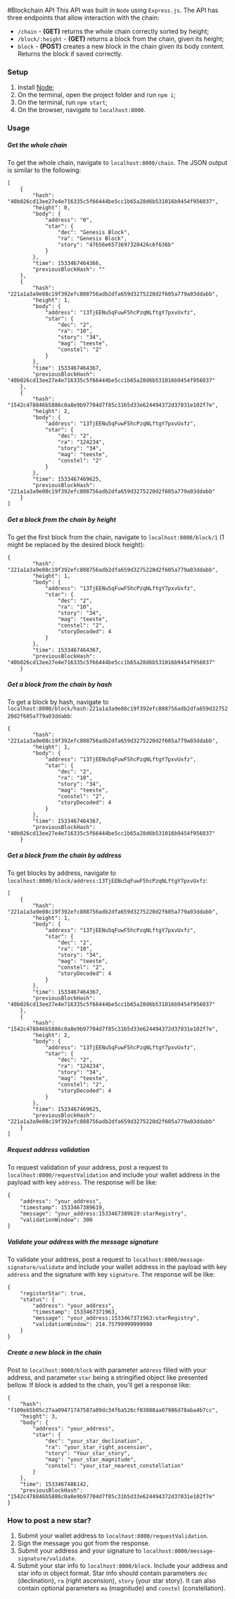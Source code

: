 #Blockchain API
This API was built in `Node` using `Express.js`. The API has three endpoints that allow interaction with the chain:

- `/chain` - **(GET)** returns the whole chain correctly sorted by height;
- `/block/:height` - **(GET)** returns a block from the chain, given its height;
- `block` - **(POST)** creates a new block in the chain given its body content. Returns the block if saved correctly.

### Setup
1. Install [Node](https://nodejs.org);
2. On the terminal, open the project folder and run `npm i`;
3. On the terminal, run `npm start`;
4. On the browser, navigate to `localhost:8000`.

### Usage
##### Get the whole chain
To get the whole chain, navigate to `localhost:8000/chain`. The JSON output is similar to the following:

```
[
    {
        "hash": "40b026cd13ee27e4e716335c5f66444be5cc1b65a28d6b531016b9454f956037",
        "height": 0,
        "body": {
            "address": "0",
            "star": {
                "dec": "Genesis Block",
                "ra": "Genesis Block",
                "story": "47656e6573697320426c6f636b"
            }
        },
        "time": 1533467464366,
        "previousBlockHash": ""
    },
    {
        "hash": "221a1a3a9e08c19f392efc808756adb2dfa659d3275220d2f605a779a03ddabb",
        "height": 1,
        "body": {
            "address": "13TjEENu5qFuwF5hcPzqNLftgY7pxvUxfz",
            "star": {
                "dec": "2",
                "ra": "10",
                "story": "34",
                "mag": "teeste",
                "constel": "2"
            }
        },
        "time": 1533467464367,
        "previousBlockHash": "40b026cd13ee27e4e716335c5f66444be5cc1b65a28d6b531016b9454f956037"
    },
    {
        "hash": "1542c478846b5886c0a8e9b97704d7f85c31b5d33e624494372d37031e102f7e",
        "height": 2,
        "body": {
            "address": "13TjEENu5qFuwF5hcPzqNLftgY7pxvUxfz",
            "star": {
                "dec": "2",
                "ra": "124234",
                "story": "34",
                "mag": "teeste",
                "constel": "2"
            }
        },
        "time": 1533467469625,
        "previousBlockHash": "221a1a3a9e08c19f392efc808756adb2dfa659d3275220d2f605a779a03ddabb"
    }
]
```

##### Get a block from the chain by height
To get the first block from the chain, navigate to `localhost:8000/block/1` (1 might be replaced by the desired block height):

```
{
        "hash": "221a1a3a9e08c19f392efc808756adb2dfa659d3275220d2f605a779a03ddabb",
        "height": 1,
        "body": {
            "address": "13TjEENu5qFuwF5hcPzqNLftgY7pxvUxfz",
            "star": {
                "dec": "2",
                "ra": "10",
                "story": "34",
                "mag": "teeste",
                "constel": "2",
                "storyDecoded": 4
            }
        },
        "time": 1533467464367,
        "previousBlockHash": "40b026cd13ee27e4e716335c5f66444be5cc1b65a28d6b531016b9454f956037"
    }
```

##### Get a block from the chain by hash
To get a block by hash, navigate to `localhost:8000/block/hash:221a1a3a9e08c19f392efc808756adb2dfa659d3275220d2f605a779a03ddabb`:

```
{
        "hash": "221a1a3a9e08c19f392efc808756adb2dfa659d3275220d2f605a779a03ddabb",
        "height": 1,
        "body": {
            "address": "13TjEENu5qFuwF5hcPzqNLftgY7pxvUxfz",
            "star": {
                "dec": "2",
                "ra": "10",
                "story": "34",
                "mag": "teeste",
                "constel": "2",
                "storyDecoded": 4
            }
        },
        "time": 1533467464367,
        "previousBlockHash": "40b026cd13ee27e4e716335c5f66444be5cc1b65a28d6b531016b9454f956037"
    }
```

##### Get a block from the chain by address
To get blocks by address, navigate to `localhost:8000/block/address:13TjEENu5qFuwF5hcPzqNLftgY7pxvUxfz`:

```
[
    {
        "hash": "221a1a3a9e08c19f392efc808756adb2dfa659d3275220d2f605a779a03ddabb",
        "height": 1,
        "body": {
            "address": "13TjEENu5qFuwF5hcPzqNLftgY7pxvUxfz",
            "star": {
                "dec": "2",
                "ra": "10",
                "story": "34",
                "mag": "teeste",
                "constel": "2",
                "storyDecoded": 4
            }
        },
        "time": 1533467464367,
        "previousBlockHash": "40b026cd13ee27e4e716335c5f66444be5cc1b65a28d6b531016b9454f956037"
    },
    {
        "hash": "1542c478846b5886c0a8e9b97704d7f85c31b5d33e624494372d37031e102f7e",
        "height": 2,
        "body": {
            "address": "13TjEENu5qFuwF5hcPzqNLftgY7pxvUxfz",
            "star": {
                "dec": "2",
                "ra": "124234",
                "story": "34",
                "mag": "teeste",
                "constel": "2",
                "storyDecoded": 4
            }
        },
        "time": 1533467469625,
        "previousBlockHash": "221a1a3a9e08c19f392efc808756adb2dfa659d3275220d2f605a779a03ddabb"
    }
]
```

##### Request address validation
To request validation of your address, post a request to `localhost:8000/requestValidation` and include your wallet address in the payload with key `address`. The response will be like:

```
{
    "address": "your_address",
    "timestamp": 1533467389619,
    "message": "your_address:1533467389619:starRegistry",
    "validationWindow": 300
}
```

##### Validate your address with the message signature
To validate your address, post a request to `localhost:8000/message-signature/validate` and include your wallet address in the payload with key `address` and the signature with key `signature`. The response will be like:

```
{
    "registerStar": true,
    "status": {
        "address": "your_address",
        "timestamp": 1533467371963,
        "message": "your_address:1533467371963:starRegistry",
        "validationWindow": 214.75799999999998
    }
}
```

##### Create a new block in the chain
Post to `localhost:8000/block` with parameter `address` filled with your address, and parameter `star` being a stringified object like presented bellow. If block is added to the chain, you'll get a response like:

```
{
    "hash": "f100eb5b05c27aa09471747587a89dc34f6a526cf03088aa07986d78aba4b7cc",
    "height": 3,
    "body": {
        "address": "your_address",
        "star": {
            "dec": "your_star_declination",
            "ra": "your_star_right_ascension",
            "story": "Your_star_story",
            "mag": "your_star_magnitude",
            "constel": "your_star_nearest_constellation"
        }
    },
    "time": 1533467486142,
    "previousBlockHash": "1542c478846b5886c0a8e9b97704d7f85c31b5d33e624494372d37031e102f7e"
}
``` 

### How to post a new star?
1. Submit your wallet address to `localhost:8000/requestValidation`.
2. Sign the message you got from the response.
3. Submit your address and your signature to `localhost:8000/message-signature/validate`.
4. Submit your star info to `localhost:8000/block`. Include your address and star info in object format. Star info should contain parameters `dec` (declination), `ra` (right ascension), `story` (your star story). It can also contain optional parameters `ma` (magnitude) and `constel` (constellation).